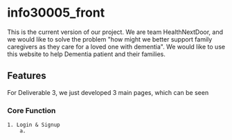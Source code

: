 # info30005_front

This is the current version of our project. We are team HealthNextDoor,
 and we would like to solve the problem "how might we better support family caregivers 
 as they care for a loved one with dementia". We would like to use 
 this website to help Dementia patient and their families.
 
 ## Features
 
 For Deliverable 3, we just developed 3 main pages, which can 
 be seen 
 ### Core Function
    1. Login & Signup
        a. 
    